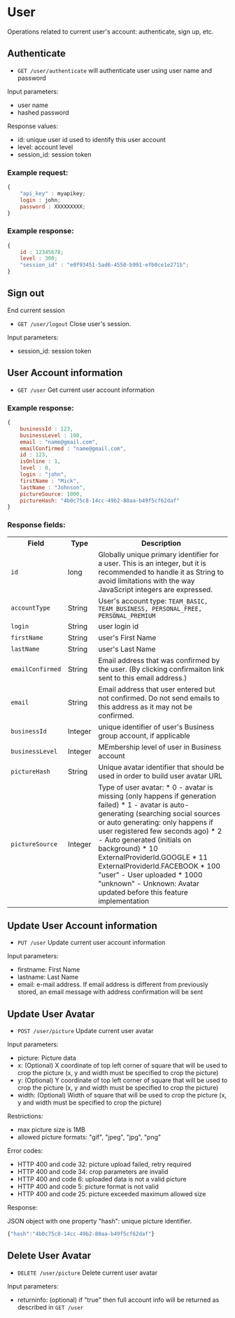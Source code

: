 # User

Operations related to current user's account: authenticate, sign up, etc.

## Authenticate


* `GET /user/authenticate` will authenticate user using user name and password

Input parameters:
* user name
* hashed password

Response values:

* id: unique user id used to identify this user account
* level: account level
* session_id: session token

### Example request:

```js
{
    "api_key" : myapikey;
    login : john;
    password : XXXXXXXXX;
}
```

### Example response:

```js
{
    id : 12345678;
    level : 300;
    "session_id" : "e0f93451-5ad6-4550-b991-efb0ce1e271b";
}
```


## Sign out

End current session

* `GET /user/logout` Close user's session.

Input parameters:
* session_id: session token


## User Account information

* `GET /user`  Get current user account information

### Example response:

```js
{
    businessId : 123,
    businessLevel : 100,
	email : "name@gmail.com",
	emailConfirmed : "name@gmail.com",
	id : 123,
	isOnline : 1,
	level : 0,
	login : "john",
	firstName : "Mick",
	lastName : "Johnson",
	pictureSource: 1000,
	pictureHash: "4b0c75c8-14cc-49b2-80aa-b49f5cf62daf"
}
```

### Response fields:

<table>
    <tr>
        <th>Field</th>
        <th>Type</th>
        <th>Description</th>
    </tr>
    <tr>
        <td><code>id</code></td>
        <td>long</td>
        <td>Globally unique primary identifier for a user. This is an integer, but it is recommended to handle it as String to avoid limitations with the way JavaScript integers are expressed.</td>
    </tr>
    <tr>
        <td><code>accountType</code></td>
        <td>String</td>
        <td>User's account type: <code>TEAM_BASIC, TEAM_BUSINESS, PERSONAL_FREE, PERSONAL_PREMIUM</code></td>
    </tr> 
    <tr>
        <td><code>login</code></td>
        <td>String</td>
        <td>user login id</td>
    </tr>
    <tr>
        <td><code>firstName</code></td>
        <td>String</td>
        <td>user's First Name</td>
    </tr>
    <tr>
        <td><code>lastName</code></td>
        <td>String</td>
        <td>user's Last Name</td>
    </tr>
    <tr>
        <td><code>emailConfirmed</code></td>
        <td>String</td>
        <td>Email address that was confirmed by the user. (By clicking confirmaiton link sent to this email address.)</td>
    </tr>
    <tr>
        <td><code>email</code></td>
        <td>String</td>
        <td>Email address that user entered but not confirmed. Do not send emails to this address as it may not be confirmed.</td>
    </tr>
    <tr>
        <td><code>businessId</code></td>
        <td>Integer</td>
        <td>unique identifier of user's Business group account, if applicable </td>
    </tr>
    <tr>
        <td><code>businessLevel</code></td>
        <td>Integer</td>
        <td>MEmbership level of user in Business account</td>
    </tr>
    <tr>
        <td><code>pictureHash</code></td>
        <td>String</td>
        <td>Unique avatar identifier that should be used in order to build user avatar URL</td>
    </tr>
    <tr>
        <td><code>pictureSource</code></td>
        <td>Integer</td>
        <td>
	    Type of user avatar:
	    * 0 - avatar is missing (only happens if generation failed)
	    * 1 - avatar is auto-generating (searching social sources or auto generating: only happens if user registered few seconds ago)
	    * 2 - Auto generated (initials on background)
	    * 10 ExternalProviderId.GOOGLE
	    * 11 ExternalProviderId.FACEBOOK
	    * 100 "user" - User uploaded
	    * 1000 "unknown" - Unknown: Avatar updated before this feature implementation
        </td>
    </tr>
</table>





## Update User Account information

* `PUT /user`  Update current user account information

Input parameters:
* firstname: First Name
* lastname: Last Name
* email: e-mail address. If email address is different from previously stored, an email message with address confirmation will be sent


## Update User Avatar

* `POST /user/picture`  Update current user avatar

Input parameters:
* picture: Picture data
* x: (Optional) X coordinate of top left corner of square that will be used to crop the picture (x, y and width must be specified to crop the picture)
* y: (Optional) Y coordinate of top left corner of square that will be used to crop the picture (x, y and width must be specified to crop the picture)
* width: (Optional) Width of square that will be used to crop the picture (x, y and width must be specified to crop the picture)

Restrictions:
* max picture size is 1MB
* allowed picture formats: "gif", "jpeg", "jpg", "png"

Error codes:
* HTTP 400 and code 32: picture upload failed, retry required
* HTTP 400 and code 34: crop parameters are invalid
* HTTP 400 and code 6: uploaded data is not a valid picture
* HTTP 400 and code 5: picture format is not valid
* HTTP 400 and code 25: picture exceeded maximum allowed size

Response:

JSON object with one property "hash": unique picture identifier.

```js
{"hash":"4b0c75c8-14cc-49b2-80aa-b49f5cf62daf"}
```

## Delete User Avatar

* `DELETE /user/picture`  Delete current user avatar

Input parameters:
* returninfo: (optional) if "true" then full account info will be returned as described in `GET /user`
